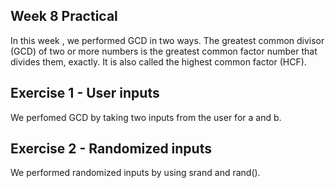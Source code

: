 ## Week 8 Practical 

In  this week , we performed GCD in two ways.
The greatest common divisor (GCD) of two or more numbers is the greatest common factor number that divides them, exactly. It is also called the highest common factor (HCF).

## Exercise 1 - User inputs

We perfomed GCD by taking two inputs from the user for a and b.

## Exercise 2 - Randomized inputs

We performed randomized inputs by using srand and rand().